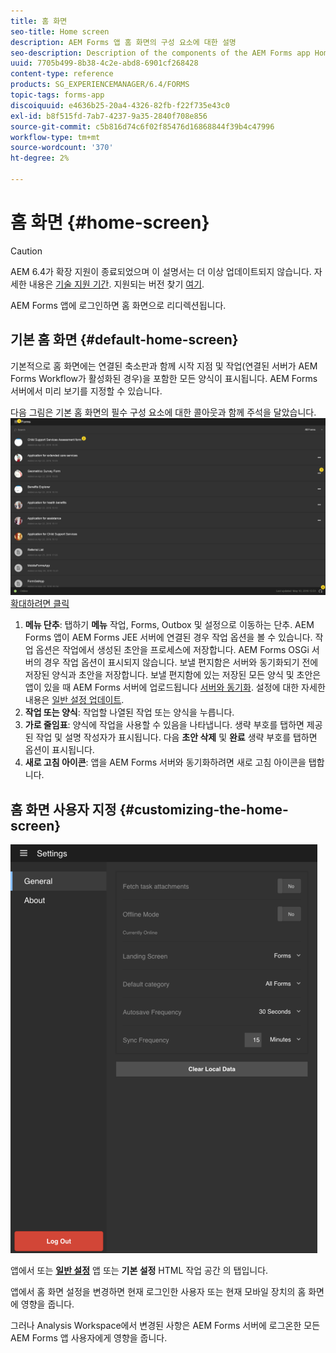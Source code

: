 ```yaml
---
title: 홈 화면
seo-title: Home screen
description: AEM Forms 앱 홈 화면의 구성 요소에 대한 설명
seo-description: Description of the components of the AEM Forms app Home screen
uuid: 7705b499-8b38-4c2e-abd8-6901cf268428
content-type: reference
products: SG_EXPERIENCEMANAGER/6.4/FORMS
topic-tags: forms-app
discoiquuid: e4636b25-20a4-4326-82fb-f22f735e43c0
exl-id: b8f515fd-7ab7-4237-9a35-2840f708e856
source-git-commit: c5b816d74c6f02f85476d16868844f39b4c47996
workflow-type: tm+mt
source-wordcount: '370'
ht-degree: 2%

---
```


# 홈 화면 {#home-screen}

>[!CAUTION]
>
>AEM 6.4가 확장 지원이 종료되었으며 이 설명서는 더 이상 업데이트되지 않습니다. 자세한 내용은 [기술 지원 기간](https://helpx.adobe.com/kr/support/programs/eol-matrix.html). 지원되는 버전 찾기 [여기](https://experienceleague.adobe.com/docs/).

AEM Forms 앱에 로그인하면 홈 화면으로 리디렉션됩니다.

## 기본 홈 화면 {#default-home-screen}

기본적으로 홈 화면에는 연결된 축소판과 함께 시작 지점 및 작업(연결된 서버가 AEM Forms Workflow가 활성화된 경우)을 포함한 모든 양식이 표시됩니다. AEM Forms 서버에서 미리 보기를 지정할 수 있습니다.

다음 그림은 기본 홈 화면의 필수 구성 요소에 대한 콜아웃과 함께 주석을 달았습니다.
![Forms 앱 홈 화면](assets/home-screen-1.png)
[확대하려면 클릭](assets/home-screen-1-1.png)

1. **메뉴 단추**: 탭하기 **메뉴** 작업, Forms, Outbox 및 설정으로 이동하는 단추. AEM Forms 앱이 AEM Forms JEE 서버에 연결된 경우 작업 옵션을 볼 수 있습니다. 작업 옵션은 작업에서 생성된 초안을 프로세스에 저장합니다. AEM Forms OSGi 서버의 경우 작업 옵션이 표시되지 않습니다. 보낼 편지함은 서버와 동기화되기 전에 저장된 양식과 초안을 저장합니다. 보낼 편지함에 있는 저장된 모든 양식 및 초안은 앱이 있을 때 AEM Forms 서버에 업로드됩니다 [서버와 동기화](/help/forms/using/sync-app.md). 설정에 대한 자세한 내용은 [일반 설정 업데이트](/help/forms/using/update-general-settings.md).
1. **작업 또는 양식**: 작업할 나열된 작업 또는 양식을 누릅니다.
1. **가로 줄임표**: 양식에 작업을 사용할 수 있음을 나타냅니다. 생략 부호를 탭하면 제공된 작업 및 설명 작성자가 표시됩니다. 다음 **초안 삭제** 및 **완료** 생략 부호를 탭하면 옵션이 표시됩니다.
1. **새로 고침 아이콘**: 앱을 AEM Forms 서버와 동기화하려면 새로 고침 아이콘을 탭합니다.

## 홈 화면 사용자 지정 {#customizing-the-home-screen}

![일반 설정](assets/gen-settings.png)

앱에서 또는 **[일반 설정](/help/forms/using/update-general-settings.md)** 앱 또는 **기본 설정** HTML 작업 공간 의 탭입니다.

앱에서 홈 화면 설정을 변경하면 현재 로그인한 사용자 또는 현재 모바일 장치의 홈 화면에 영향을 줍니다.

그러나 Analysis Workspace에서 변경된 사항은 AEM Forms 서버에 로그온한 모든 AEM Forms 앱 사용자에게 영향을 줍니다.
